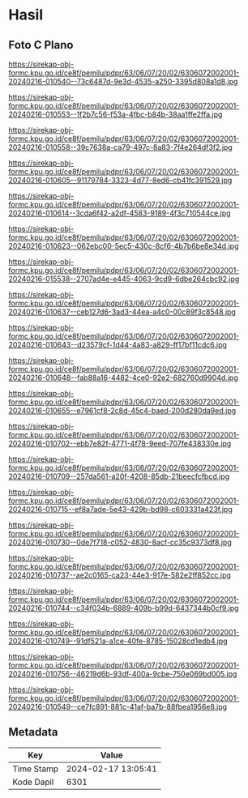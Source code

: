 # Hasil

## Foto C Plano

https://sirekap-obj-formc.kpu.go.id/ce8f/pemilu/pdpr/63/06/07/20/02/6306072002001-20240216-010540--73c6487d-9e3d-4535-a250-3395d808a1d8.jpg

https://sirekap-obj-formc.kpu.go.id/ce8f/pemilu/pdpr/63/06/07/20/02/6306072002001-20240216-010553--1f2b7c56-f53a-4fbc-b84b-38aa1ffe2ffa.jpg

https://sirekap-obj-formc.kpu.go.id/ce8f/pemilu/pdpr/63/06/07/20/02/6306072002001-20240216-010558--39c7638a-ca79-497c-8a83-7f4e264df3f2.jpg

https://sirekap-obj-formc.kpu.go.id/ce8f/pemilu/pdpr/63/06/07/20/02/6306072002001-20240216-010605--91179784-3323-4d77-8ed6-cb41fc391529.jpg

https://sirekap-obj-formc.kpu.go.id/ce8f/pemilu/pdpr/63/06/07/20/02/6306072002001-20240216-010614--3cda6f42-a2df-4583-9189-4f3c710544ce.jpg

https://sirekap-obj-formc.kpu.go.id/ce8f/pemilu/pdpr/63/06/07/20/02/6306072002001-20240216-010623--062ebc00-5ec5-430c-8cf6-4b7b6be8e34d.jpg

https://sirekap-obj-formc.kpu.go.id/ce8f/pemilu/pdpr/63/06/07/20/02/6306072002001-20240216-015538--2707ad4e-e445-4063-9cd9-6dbe264cbc92.jpg

https://sirekap-obj-formc.kpu.go.id/ce8f/pemilu/pdpr/63/06/07/20/02/6306072002001-20240216-010637--ceb127d6-3ad3-44ea-a4c0-00c89f3c8548.jpg

https://sirekap-obj-formc.kpu.go.id/ce8f/pemilu/pdpr/63/06/07/20/02/6306072002001-20240216-010643--d23579cf-1d44-4a83-a829-ff17bf11cdc6.jpg

https://sirekap-obj-formc.kpu.go.id/ce8f/pemilu/pdpr/63/06/07/20/02/6306072002001-20240216-010648--fab88a16-4482-4ce0-92e2-682760d9904d.jpg

https://sirekap-obj-formc.kpu.go.id/ce8f/pemilu/pdpr/63/06/07/20/02/6306072002001-20240216-010655--e7961cf8-2c8d-45c4-baed-200d280da9ed.jpg

https://sirekap-obj-formc.kpu.go.id/ce8f/pemilu/pdpr/63/06/07/20/02/6306072002001-20240216-010702--ebb7e82f-4771-4f78-9eed-707fe438330e.jpg

https://sirekap-obj-formc.kpu.go.id/ce8f/pemilu/pdpr/63/06/07/20/02/6306072002001-20240216-010709--257da561-a20f-4208-85db-21beecfcfbcd.jpg

https://sirekap-obj-formc.kpu.go.id/ce8f/pemilu/pdpr/63/06/07/20/02/6306072002001-20240216-010715--ef8a7ade-5e43-429b-bd98-c603331a423f.jpg

https://sirekap-obj-formc.kpu.go.id/ce8f/pemilu/pdpr/63/06/07/20/02/6306072002001-20240216-010730--0de7f718-c052-4830-8acf-cc35c9373df8.jpg

https://sirekap-obj-formc.kpu.go.id/ce8f/pemilu/pdpr/63/06/07/20/02/6306072002001-20240216-010737--ae2c0165-ca23-44e3-917e-582e2ff852cc.jpg

https://sirekap-obj-formc.kpu.go.id/ce8f/pemilu/pdpr/63/06/07/20/02/6306072002001-20240216-010744--c34f034b-6889-409b-b99d-6437344b0cf9.jpg

https://sirekap-obj-formc.kpu.go.id/ce8f/pemilu/pdpr/63/06/07/20/02/6306072002001-20240216-010749--91df521a-a1ce-40fe-8785-15028cd1edb4.jpg

https://sirekap-obj-formc.kpu.go.id/ce8f/pemilu/pdpr/63/06/07/20/02/6306072002001-20240216-010756--46219d6b-93df-400a-9cbe-750e069bd005.jpg

https://sirekap-obj-formc.kpu.go.id/ce8f/pemilu/pdpr/63/06/07/20/02/6306072002001-20240216-010549--ce7fc891-881c-41af-ba7b-88fbea1956e8.jpg


## Metadata

| Key        | Value               |
| ---------- | ------------------- |
| Time Stamp | 2024-02-17 13:05:41 |
| Kode Dapil | 6301                |



